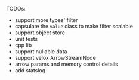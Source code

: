 TODOs:
* support more types' filter
* capsulate the `value` class to make filter scalable
* support object store 
* unit tests
* cpp lib
* support nullable data
* support velox ArrowStreamNode
* arrow params and memory control details
* add statslog
